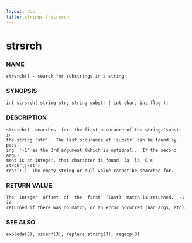 ```yaml
---
layout: doc
title: strings / strsrch
---
```

# strsrch

### NAME

    strsrch() - search for substrings in a string

### SYNOPSIS

    int strsrch( string str, string substr | int char, int flag );

### DESCRIPTION

    strsrch()  searches  for  the first occurance of the string 'substr' in
    the string 'str'.  The last occurance of 'substr' can be found by pass‐
    ing  '-1' as the 3rd argument (which is optional).  If the second argu‐
    ment is an integer, that character is found  (a  la  C's  strchr()/str‐
    rchr().)  The empty string or null value cannot be searched for.

### RETURN VALUE

    The  integer  offset  of  the  first  (last)  match is returned.  -1 is
    returned if there was no match, or an error occurred (bad args, etc).

### SEE ALSO

    explode(3), sscanf(3), replace_string(3), regexp(3)


